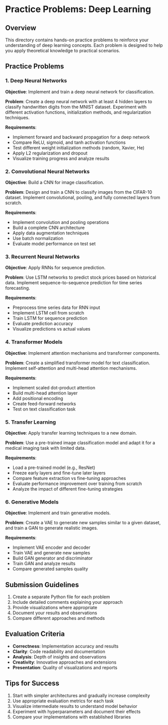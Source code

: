 # Practice Problems: Deep Learning

## Overview
This directory contains hands-on practice problems to reinforce your understanding of deep learning concepts. Each problem is designed to help you apply theoretical knowledge to practical scenarios.

## Practice Problems

### 1. Deep Neural Networks
**Objective**: Implement and train a deep neural network for classification.

**Problem**: 
Create a deep neural network with at least 4 hidden layers to classify handwritten digits from the MNIST dataset. Experiment with different activation functions, initialization methods, and regularization techniques.

**Requirements**:
- Implement forward and backward propagation for a deep network
- Compare ReLU, sigmoid, and tanh activation functions
- Test different weight initialization methods (random, Xavier, He)
- Apply L2 regularization and dropout
- Visualize training progress and analyze results

### 2. Convolutional Neural Networks
**Objective**: Build a CNN for image classification.

**Problem**:
Design and train a CNN to classify images from the CIFAR-10 dataset. Implement convolutional, pooling, and fully connected layers from scratch.

**Requirements**:
- Implement convolution and pooling operations
- Build a complete CNN architecture
- Apply data augmentation techniques
- Use batch normalization
- Evaluate model performance on test set

### 3. Recurrent Neural Networks
**Objective**: Apply RNNs for sequence prediction.

**Problem**:
Use LSTM networks to predict stock prices based on historical data. Implement sequence-to-sequence prediction for time series forecasting.

**Requirements**:
- Preprocess time series data for RNN input
- Implement LSTM cell from scratch
- Train LSTM for sequence prediction
- Evaluate prediction accuracy
- Visualize predictions vs actual values

### 4. Transformer Models
**Objective**: Implement attention mechanisms and transformer components.

**Problem**:
Create a simplified transformer model for text classification. Implement self-attention and multi-head attention mechanisms.

**Requirements**:
- Implement scaled dot-product attention
- Build multi-head attention layer
- Add positional encoding
- Create feed-forward networks
- Test on text classification task

### 5. Transfer Learning
**Objective**: Apply transfer learning techniques to a new domain.

**Problem**:
Use a pre-trained image classification model and adapt it for a medical imaging task with limited data.

**Requirements**:
- Load a pre-trained model (e.g., ResNet)
- Freeze early layers and fine-tune later layers
- Compare feature extraction vs fine-tuning approaches
- Evaluate performance improvement over training from scratch
- Analyze the impact of different fine-tuning strategies

### 6. Generative Models
**Objective**: Implement and train generative models.

**Problem**:
Create a VAE to generate new samples similar to a given dataset, and train a GAN to generate realistic images.

**Requirements**:
- Implement VAE encoder and decoder
- Train VAE and generate new samples
- Build GAN generator and discriminator
- Train GAN and analyze results
- Compare generated samples quality

## Submission Guidelines
1. Create a separate Python file for each problem
2. Include detailed comments explaining your approach
3. Provide visualizations where appropriate
4. Document your results and observations
5. Compare different approaches and methods

## Evaluation Criteria
- **Correctness**: Implementation accuracy and results
- **Clarity**: Code readability and documentation
- **Analysis**: Depth of insights and observations
- **Creativity**: Innovative approaches and extensions
- **Presentation**: Quality of visualizations and reports

## Tips for Success
1. Start with simpler architectures and gradually increase complexity
2. Use appropriate evaluation metrics for each task
3. Visualize intermediate results to understand model behavior
4. Experiment with hyperparameters and document their effects
5. Compare your implementations with established libraries